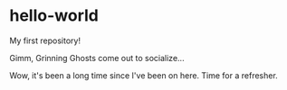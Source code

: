 # hello-world
My first repository!

Gimm, Grinning Ghosts come out to socialize...

Wow, it's been a long time since I've been on here. Time for a refresher.
